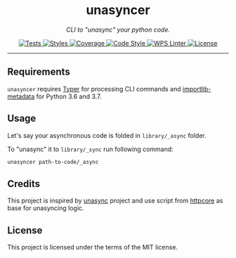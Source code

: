 <h1 align="center">unasyncer</h1>
<p align="center">
    <em>CLI to "unasync" your python code.</em>
</p>
<p align="center">
    <a href=https://github.com/nsidnev/unasyncer>
        <img src=https://github.com/nsidnev/unasyncer/workflows/Tests/badge.svg alt="Tests" />
    </a>
    <a href=https://github.com/nsidnev/unasyncer>
        <img src=https://github.com/nsidnev/unasyncer/workflows/Styles/badge.svg alt="Styles" />
    </a>
    <a href="https://codecov.io/gh/nsidnev/unasyncer">
        <img src="https://codecov.io/gh/nsidnev/unasyncer/branch/master/graph/badge.svg" alt="Coverage" />
    </a>
    <a href="https://github.com/ambv/black">
        <img src="https://img.shields.io/badge/code%20style-black-000000.svg" alt="Code Style" />
    </a>
    <a href="https://github.com/wemake-services/wemake-python-styleguide">
        <img src="https://img.shields.io/badge/style-wemake-000000.svg" alt="WPS Linter"/>
    </a>
    <a href="https://github.com/nsidnev/edgeql-queries/blob/master/LICENSE">
        <img src="https://img.shields.io/github/license/Naereen/StrapDown.js.svg" alt="License" />
    </a>
</p>

---

## Requirements

`unasyncer` requires [Typer](https://github.com/tiangolo/typer) for processing CLI commands and [importlib-metadata](https://pypi.org/project/importlib-metadata/) for Python 3.6 and 3.7.

## Usage

Let's say your asynchronous code is folded in `library/_async` folder.

To "unasync" it to `library/_sync` run following command:
```bash
unasyncer path-to-code/_async
```

## Credits

This project is inspired by [unasync](https://github.com/python-trio/unasync)
project and use script from [httpcore](https://github.com/encode/httpcore) as base for unasyncing logic.

## License

This project is licensed under the terms of the MIT license.
